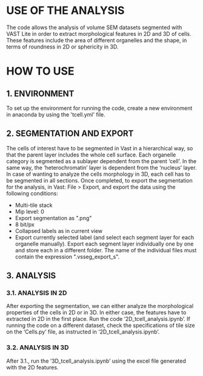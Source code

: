 # USE OF THE ANALYSIS
The code allows the analysis of volume SEM datasets segmented with VAST Lite in order to extract morphological features in 2D and 3D of cells. These features include the area of different organelles and the shape, in terms of roundness in 2D or sphericity in 3D.
# HOW TO USE
## 1.	ENVIRONMENT 
To set up the environment for running the code, create a new environment in anaconda by using the 'tcell.yml' file. 
## 2.	SEGMENTATION AND EXPORT
The cells of interest have to be segmented in Vast in a hierarchical way, so that the parent layer includes the whole cell surface. Each organelle category is segmented as a sublayer dependent from the parent ‘cell’. In the same way, the ‘heterochromatin’ layer is dependent from the ‘nucleus’ layer. In case of wanting to analyze the cells morphology in 3D, each cell has to be segmented in all sections. 
Once completed, to export the segmentation for the analysis, in Vast: File > Export, and export the data using the following conditions:
* Multi-tile stack
* Mip level: 0
*  Export segmentation as ".png"
*  8 bit/px
*  Collapsed labels as in current view
*  Export currently selected label (and select each segment layer for each organelle manually).
Export each segment layer individually one by one and store each in a different folder. The name of the individual files must contain the expression ".vsseg_export_s".
## 3.	ANALYSIS
### 3.1.	ANALYSIS IN 2D
After exporting the segmentation, we can either analyze the morphological properties of the cells in 2D or in 3D. In either case, the features have to extracted in 2D in the first place. Run the code ‘2D_tcell_analysis.ipynb’.
If running the code on a different dataset, check the specifications of tile size on the ‘Cells.py’ file, as instructed in ‘2D_tcell_analysis.ipynb’.
 
### 3.2.	ANALYSIS IN 3D
After 3.1., run the ‘3D_tcell_analysis.ipynb’ using the excel file generated with the 2D features. 
